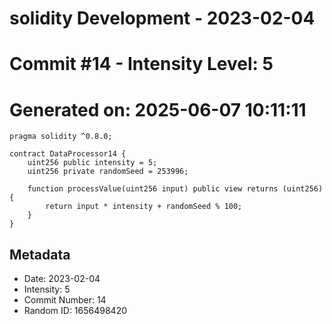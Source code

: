 ﻿# solidity Development - 2023-02-04
# Commit #14 - Intensity Level: 5
# Generated on: 2025-06-07 10:11:11
```solidity
pragma solidity ^0.8.0;

contract DataProcessor14 {
    uint256 public intensity = 5;
    uint256 private randomSeed = 253996;

    function processValue(uint256 input) public view returns (uint256) {
        return input * intensity + randomSeed % 100;
    }
}
```
## Metadata
- Date: 2023-02-04
- Intensity: 5
- Commit Number: 14
- Random ID: 1656498420
